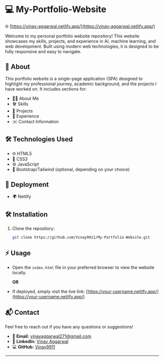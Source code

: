 # 💻 My-Portfolio-Website

🌐 [https://vinay-aggarwal.netlify.app/](https://vinay-aggarwal.netlify.app/)

Welcome to my personal portfolio website repository! This website showcases my skills, projects, and experience in AI, machine learning, and web development. Built using modern web technologies, it is designed to be fully responsive and easy to navigate.

## 📖 About

This portfolio website is a single-page application (SPA) designed to highlight my professional journey, academic background, and the projects I have worked on. It includes sections for:

- 🧑‍💼 About Me
- 🛠️ Skills
- 🚀 Projects
- 💼 Experience
- ✉️ Contact Information

## 🛠️ Technologies Used
- 🌐 HTML5
- 🎨 CSS3
- ⚙️ JavaScript
- 🎨 Bootstrap/Tailwind (optional, depending on your choice)

## 🚀 Deployment
- 🌍 Netlify 

## 🛠️ Installation

1. Clone the repository:
   ```bash
   git clone https://github.com/Vinay9911/My-Portfolio-Website.git
   ```

## ⚡ Usage

- Open the `index.html` file in your preferred browser to view the website locally.

  **OR**

- If deployed, simply visit the live link: [https://your-username.netlify.app/](https://your-username.netlify.app/)

## 📬 Contact

Feel free to reach out if you have any questions or suggestions!

- 📧 **Email:** [vinayaggarwal271@gmail.com](mailto:vinayaggarwal271@gmail.com)
- 💼 **LinkedIn:** [Vinay Aggarwal](https://www.linkedin.com/in/vinay-aggarwal1/)
- 💻 **GitHub:** [Vinay9911](https://github.com/Vinay9911)

---

